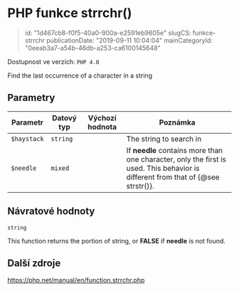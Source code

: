 PHP funkce strrchr()
================================

> id: "1d467cb8-f0f5-40a0-900a-e2591eb9605e"
> slugCS: funkce-strrchr
> publicationDate: "2019-09-11 10:04:04"
> mainCategoryId: "0eeab3a7-a54b-46db-a253-ca6100145648"

Dostupnost ve verzích: `PHP 4.0`

Find the last occurrence of a character in a string


Parametry
--------------

| Parametr | Datový typ | Výchozí hodnota | Poznámka |
|-----|-----|-----|-----|
| `$haystack` | `string` |  | The string to search in |
| `$needle` | `mixed` |  | If <b>needle</b> contains more than one character, only the first is used. This behavior is different from that of {@see strstr()}. |


Návratové hodnoty
----------------

`string`

<p>
This function returns the portion of string, or <b>FALSE</b> if
<b>needle</b> is not found.
</p>

Další zdroje
------------

https://php.net/manual/en/function.strrchr.php
